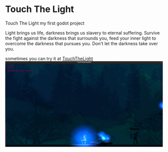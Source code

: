 # Touch The Light
Touch The Light my first godot project

Light brings us life, darkness brings us slavery to eternal suffering. Survive the fight against the darkness that surrounds you, feed your inner light to overcome the darkness that pursues you. Don't let the darkness take over you.

sometimes you can try it at [TouchTheLight](https://www.badorius.com/TouchTheLightWeb/TouchTheLight.html)
![IMG](IMG/screenshot.png)


